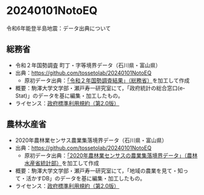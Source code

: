 # 20240101NotoEQ
令和6年能登半島地震：データ出典について

## 総務省
* 令和２年国勢調査 町丁・字等境界データ（石川県・富山県）
* 出典：https://github.com/tossetolab/20240101NotoEQ
  * 原初データ出典：[「令和２年国勢調査結果」（総務省）](https://www.e-stat.go.jp/)を加工して作成
* 概要：駒澤大学文学部・瀬戸寿一研究室にて，「政府統計の総合窓口(e-Stat)」のデータを基に編集・加工したもの。
* ライセンス：[政府標準利用規約（第2.0版）](https://www.e-stat.go.jp/terms-of-use)

## 農林水産省
* 2020年農林業センサス農業集落境界データ（石川県・富山県）
* 出典：https://github.com/tossetolab/20240101NotoEQ
  * 原初データ出典：[「2020年農林業センサスの農業集落境界データ」（農林水産省統計部）](https://www.maff.go.jp/j/tokei/census/shuraku_data/2020/ma/index.html)を加工して作成
* 概要：駒澤大学文学部・瀬戸寿一研究室にて，「地域の農業を見て・知って・活かすDB」のデータを基に編集・加工したもの。
* ライセンス：[政府標準利用規約（第2.0版）](https://www.e-stat.go.jp/terms-of-use)

